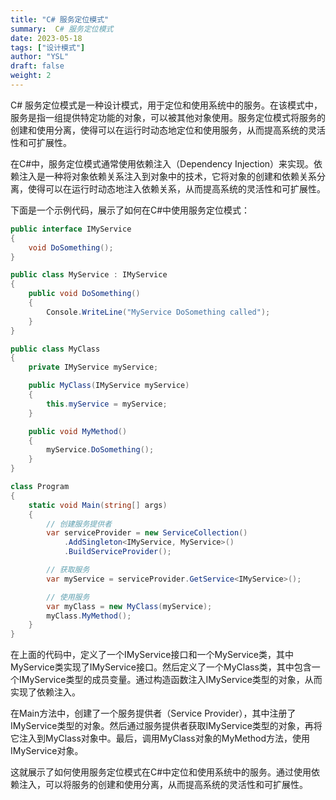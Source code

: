 ```yaml
---
title: "C# 服务定位模式"
summary:  C# 服务定位模式
date: 2023-05-18
tags: ["设计模式"]
author: "YSL"
draft: false
weight: 2
---
```


C# 服务定位模式是一种设计模式，用于定位和使用系统中的服务。在该模式中，服务是指一组提供特定功能的对象，可以被其他对象使用。服务定位模式将服务的创建和使用分离，使得可以在运行时动态地定位和使用服务，从而提高系统的灵活性和可扩展性。

在C#中，服务定位模式通常使用依赖注入（Dependency Injection）来实现。依赖注入是一种将对象依赖关系注入到对象中的技术，它将对象的创建和依赖关系分离，使得可以在运行时动态地注入依赖关系，从而提高系统的灵活性和可扩展性。

下面是一个示例代码，展示了如何在C#中使用服务定位模式：

```csharp
public interface IMyService
{
    void DoSomething();
}

public class MyService : IMyService
{
    public void DoSomething()
    {
        Console.WriteLine("MyService DoSomething called");
    }
}

public class MyClass
{
    private IMyService myService;

    public MyClass(IMyService myService)
    {
        this.myService = myService;
    }

    public void MyMethod()
    {
        myService.DoSomething();
    }
}

class Program
{
    static void Main(string[] args)
    {
        // 创建服务提供者
        var serviceProvider = new ServiceCollection()
            .AddSingleton<IMyService, MyService>()
            .BuildServiceProvider();

        // 获取服务
        var myService = serviceProvider.GetService<IMyService>();

        // 使用服务
        var myClass = new MyClass(myService);
        myClass.MyMethod();
    }
}
```

在上面的代码中，定义了一个IMyService接口和一个MyService类，其中MyService类实现了IMyService接口。然后定义了一个MyClass类，其中包含一个IMyService类型的成员变量。通过构造函数注入IMyService类型的对象，从而实现了依赖注入。

在Main方法中，创建了一个服务提供者（Service Provider），其中注册了IMyService类型的对象。然后通过服务提供者获取IMyService类型的对象，再将它注入到MyClass对象中。最后，调用MyClass对象的MyMethod方法，使用IMyService对象。

这就展示了如何使用服务定位模式在C#中定位和使用系统中的服务。通过使用依赖注入，可以将服务的创建和使用分离，从而提高系统的灵活性和可扩展性。